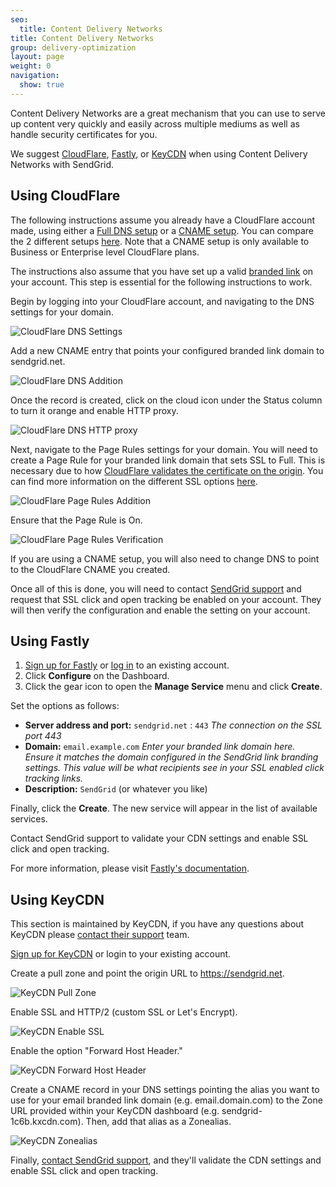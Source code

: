 ```yaml
---
seo:
  title: Content Delivery Networks
title: Content Delivery Networks
group: delivery-optimization
layout: page
weight: 0
navigation:
  show: true
---
```


Content Delivery Networks are a great mechanism that you can use to serve up content very quickly and easily across multiple mediums as well as handle security certificates for you.

We suggest [CloudFlare](#using-cloudflare), [Fastly](#using-fastly), or [KeyCDN](#using-keycdn) when using Content Delivery Networks with SendGrid.


## Using CloudFlare


The following instructions assume you already have a CloudFlare account made, using either a [Full DNS setup](https://support.cloudflare.com/hc/en-us/articles/205195708) or a [CNAME setup](https://support.cloudflare.com/hc/en-us/articles/200168706). You can compare the 2 different setups [here](https://support.cloudflare.com/hc/en-us/articles/203685674). Note that a CNAME setup is only available to Business or Enterprise level CloudFlare plans.

The instructions also assume that you have set up a valid [branded link]({{root_url}}/ui/account-and-settings/how-to-set-up-link-branding/) on your account. This step is essential for the following instructions to work.

Begin by logging into your CloudFlare account, and navigating to the DNS settings for your domain.

![CloudFlare DNS Settings]({{root_url}}/images/cloudflare1.png)

Add a new CNAME entry that points your configured branded link domain to sendgrid.net.

![CloudFlare DNS Addition]({{root_url}}/images/cloudflare2.png)

Once the record is created, click on the cloud icon under the Status column to turn it orange and enable HTTP proxy.

![CloudFlare DNS HTTP proxy]({{root_url}}/images/cloudflare3.png)

Next, navigate to the Page Rules settings for your domain. You will need to create a Page Rule for your branded link domain that sets SSL to Full. This is necessary due to how [CloudFlare validates the certificate on the origin](https://support.cloudflare.com/hc/en-us/articles/200721975). You can find more information on the different SSL options [here](https://support.cloudflare.com/hc/en-us/articles/200170416).

![CloudFlare Page Rules Addition]({{root_url}}/images/cloudflare4.png)

Ensure that the Page Rule is On.

![CloudFlare Page Rules Verification]({{root_url}}/images/cloudflare5.png)

If you are using a CNAME setup, you will also need to change DNS to point to the CloudFlare CNAME you created.

Once all of this is done, you will need to contact [SendGrid support](https://support.sendgrid.com/) and request that SSL click and open tracking be enabled on your account. They will then verify the configuration and enable the setting on your account.

## 	Using Fastly

1. [Sign up for Fastly](https://www.fastly.com/signup/) or [log in](https://manage.fastly.com) to an existing account.
2. Click **Configure** on the Dashboard.
3. Click the gear icon to open the **Manage Service** menu and click **Create**.

Set the options as follows:

* **Server address and port:** `sendgrid.net` : `443` _The connection on the SSL port 443_
* **Domain:** `email.example.com` _Enter your branded link domain here. Ensure it matches the domain configured in the SendGrid link branding settings. This value will be what recipients see in your SSL enabled click tracking links._
* **Description:** `SendGrid` (or whatever you like)

Finally, click the **Create**. The new service will appear in the list of available services.

Contact SendGrid support to validate your CDN settings and enable SSL click and open tracking.

<call-out>

For more information, please visit [Fastly's documentation](https://docs.fastly.com/guides/basic-setup/working-with-services#creating-a-new-service).

</call-out>

## 	Using KeyCDN

This section is maintained by KeyCDN, if you have any questions about KeyCDN please [contact their support](https://www.keycdn.com/support/) team.

[Sign up for KeyCDN](https://app.keycdn.com/signup) or login to your
existing account.

Create a pull zone and point the origin URL to https://sendgrid.net.

![KeyCDN Pull Zone]({{root_url}}/images/keycdn1.png)

Enable SSL and HTTP/2 (custom SSL or Let's Encrypt).

![KeyCDN Enable SSL]({{root_url}}/images/keycdn2.png)

Enable the option "Forward Host Header."

![KeyCDN Forward Host Header]({{root_url}}/images/keycdn3.png)

Create a CNAME record in your DNS settings pointing the alias you want to use for your email branded link domain (e.g. email.domain.com) to the Zone URL provided within your KeyCDN dashboard (e.g. sendgrid-1c6b.kxcdn.com). Then, add that alias as a Zonealias.

![KeyCDN Zonealias]({{root_url}}/images/keycdn4.png)

Finally, [contact SendGrid support](https://support.sendgrid.com/hc/en-us), and they'll validate the CDN settings and enable SSL click and open
tracking.
